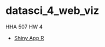 # datasci_4_web_viz
HHA 507 HW 4
* [Shiny App R](https://ba0tb1-megan-le.shinyapps.io/RShiny_Texas/)
